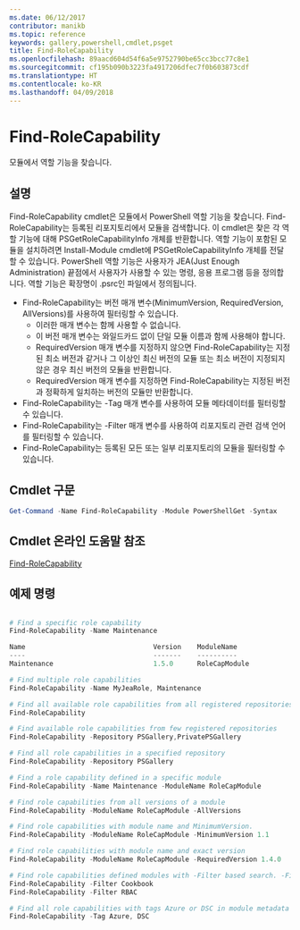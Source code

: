 ```yaml
---
ms.date: 06/12/2017
contributor: manikb
ms.topic: reference
keywords: gallery,powershell,cmdlet,psget
title: Find-RoleCapability
ms.openlocfilehash: 89aacd604d54f6a5e9752790be65cc3bcc77c8e1
ms.sourcegitcommit: cf195b090b3223fa4917206dfec7f0b603873cdf
ms.translationtype: HT
ms.contentlocale: ko-KR
ms.lasthandoff: 04/09/2018
---
```

# <a name="find-rolecapability"></a>Find-RoleCapability

모듈에서 역할 기능을 찾습니다.

## <a name="description"></a>설명
Find-RoleCapability cmdlet은 모듈에서 PowerShell 역할 기능을 찾습니다. Find-RoleCapability는 등록된 리포지토리에서 모듈을 검색합니다.
이 cmdlet은 찾은 각 역할 기능에 대해 PSGetRoleCapabilityInfo 개체를 반환합니다. 역할 기능이 포함된 모듈을 설치하려면 Install-Module cmdlet에 PSGetRoleCapabilityInfo 개체를 전달할 수 있습니다.
PowerShell 역할 기능은 사용자가 JEA(Just Enough Administration) 끝점에서 사용자가 사용할 수 있는 명령, 응용 프로그램 등을 정의합니다. 역할 기능은 확장명이 .psrc인 파일에서 정의됩니다.

- Find-RoleCapability는 버전 매개 변수(MinimumVersion, RequiredVersion, AllVersions)를 사용하여 필터링할 수 있습니다.
  - 이러한 매개 변수는 함께 사용할 수 없습니다.
  - 이 버전 매개 변수는 와일드카드 없이 단일 모듈 이름과 함께 사용해야 합니다.
  - RequiredVersion 매개 변수를 지정하지 않으면 Find-RoleCapability는 지정된 최소 버전과 같거나 그 이상인 최신 버전의 모듈 또는 최소 버전이 지정되지 않은 경우 최신 버전의 모듈을 반환합니다.
  - RequiredVersion 매개 변수를 지정하면 Find-RoleCapability는 지정된 버전과 정확하게 일치하는 버전의 모듈만 반환합니다.
- Find-RoleCapability는 -Tag 매개 변수를 사용하여 모듈 메타데이터를 필터링할 수 있습니다.
- Find-RoleCapability는 -Filter 매개 변수를 사용하여 리포지토리 관련 검색 언어를 필터링할 수 있습니다.
- Find-RoleCapability는 등록된 모든 또는 일부 리포지토리의 모듈을 필터링할 수 있습니다.

## <a name="cmdlet-syntax"></a>Cmdlet 구문
```powershell
Get-Command -Name Find-RoleCapability -Module PowerShellGet -Syntax
```

## <a name="cmdlet-online-help-reference"></a>Cmdlet 온라인 도움말 참조

[Find-RoleCapability](http://go.microsoft.com/fwlink/?LinkId=718029)

## <a name="example-commands"></a>예제 명령
```powershell

# Find a specific role capability
Find-RoleCapability -Name Maintenance

Name                                Version    ModuleName                          Repository
----                                -------    ----------                          ----------
Maintenance                         1.5.0      RoleCapModule                       PrivatePSGallery

# Find multiple role capabilities
Find-RoleCapability -Name MyJeaRole, Maintenance

# Find all available role capabilities from all registered repositories
Find-RoleCapability

# Find available role capabilities from few registered repositories
Find-RoleCapability -Repository PSGallery,PrivatePSGallery

# Find all role capabilities in a specified repository
Find-RoleCapability -Repository PSGallery

# Find a role capability defined in a specific module
Find-RoleCapability -Name Maintenance -ModuleName RoleCapModule

# Find role capabilities from all versions of a module
Find-RoleCapability -ModuleName RoleCapModule -AllVersions

# Find role capabilities with module name and MinimumVersion.
Find-RoleCapability -ModuleName RoleCapModule -MinimumVersion 1.1

# Find role capabilities with module name and exact version
Find-RoleCapability -ModuleName RoleCapModule -RequiredVersion 1.4.0

# Find role capabilities defined modules with -Filter based search. -Filter searches in description and module names
Find-RoleCapability -Filter Cookbook
Find-RoleCapability -Filter RBAC

# Find all role capabilities with tags Azure or DSC in module metadata
Find-RoleCapability -Tag Azure, DSC

```